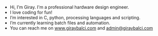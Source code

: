 - Hi, I’m Giray. I'm a professional hardware design engineer.
- I love coding for fun!
- I’m interested in C, python, processing languages and scripting.
- I’m currently learning batch files and automation.
- You can reach me on www.giraybalci.com and admin@giraybalci.com

<!---
balcigiray/balcigiray is a ✨ special ✨ repository because its `README.md` (this file) appears on your GitHub profile.
You can click the Preview link to take a look at your changes.
--->
